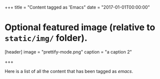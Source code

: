 +++
title = "Content tagged as 'Emacs"
date = "2017-01-01T00:00:00"

# Optional featured image (relative to `static/img/` folder).
[header]
image = "prettify-mode.png"
caption = "a caption 2"

+++

Here is a list of all the content that has been tagged as *emacs*.
